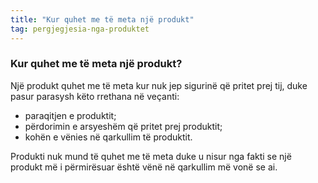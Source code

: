 ```yaml
---
title: "Kur quhet me të meta një produkt"
tag: pergjegjesia-nga-produktet
---
```


### Kur quhet me të meta një produkt?

Një produkt quhet me të meta kur nuk jep sigurinë që pritet prej tij, duke pasur parasysh këto rrethana në veçanti:

* paraqitjen e produktit;
* përdorimin e arsyeshëm që pritet prej produktit;
* kohën e vënies në qarkullim të produktit.

Produkti nuk mund të quhet me të meta duke u nisur nga fakti se një produkt më i përmirësuar është vënë në qarkullim më vonë se ai.
